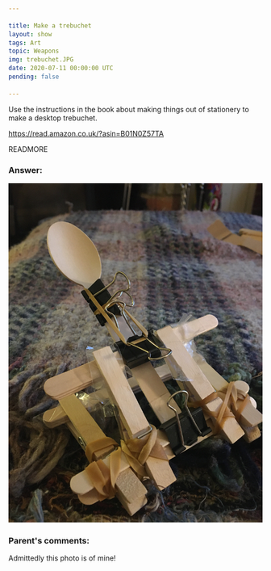 ```yaml
---

title: Make a trebuchet
layout: show
tags: Art
topic: Weapons
img: trebuchet.JPG
date: 2020-07-11 00:00:00 UTC
pending: false

---
```


Use the instructions in the book about making things out of stationery to make a desktop trebuchet.

https://read.amazon.co.uk/?asin=B01N0Z57TA

READMORE

### Answer:

![](images/trebuchet.JPG)

### Parent's comments:

Admittedly this photo is of mine!
